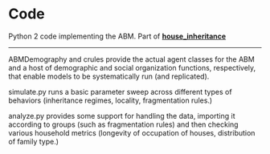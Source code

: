 # Code

Python 2 code implementing the ABM. Part of [**house_inheritance**](../README.md)

----------


ABMDemography and crules provide the actual agent classes for the ABM and a host of demographic and social organization functions, respectively, that enable models to be systematically run (and replicated).

simulate.py runs a basic parameter sweep across different types of behaviors (inheritance regimes, locality, fragmentation rules.)

analyze.py provides some support for handling the data, importing it according to groups (such as fragmentation rules) and then checking various household metrics (longevity of occupation of houses, distribution of family type.)
